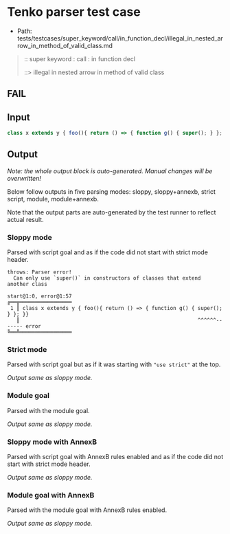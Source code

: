 # Tenko parser test case

- Path: tests/testcases/super_keyword/call/in_function_decl/illegal_in_nested_arrow_in_method_of_valid_class.md

> :: super keyword : call : in function decl
>
> ::> illegal in nested arrow in method of valid class
## FAIL

## Input


`````js
class x extends y { foo(){ return () => { function g() { super(); } }; }}
`````

## Output

_Note: the whole output block is auto-generated. Manual changes will be overwritten!_

Below follow outputs in five parsing modes: sloppy, sloppy+annexb, strict script, module, module+annexb.

Note that the output parts are auto-generated by the test runner to reflect actual result.

### Sloppy mode

Parsed with script goal and as if the code did not start with strict mode header.

`````
throws: Parser error!
  Can only use `super()` in constructors of classes that extend another class

start@1:0, error@1:57
╔══╦═════════════════
 1 ║ class x extends y { foo(){ return () => { function g() { super(); } }; }}
   ║                                                          ^^^^^^------- error
╚══╩═════════════════

`````

### Strict mode

Parsed with script goal but as if it was starting with `"use strict"` at the top.

_Output same as sloppy mode._

### Module goal

Parsed with the module goal.

_Output same as sloppy mode._

### Sloppy mode with AnnexB

Parsed with script goal with AnnexB rules enabled and as if the code did not start with strict mode header.

_Output same as sloppy mode._

### Module goal with AnnexB

Parsed with the module goal with AnnexB rules enabled.

_Output same as sloppy mode._
